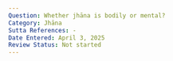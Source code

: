 ```yaml
---
Question: Whether jhāna is bodily or mental?
Category: Jhāna
Sutta References: -
Date Entered: April 3, 2025
Review Status: Not started
---
```

